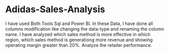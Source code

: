 # Adidas-Sales-Analysis
I have used Both Tools Sql and Power BI.
In these Data, I have done all columns modification like changing the data-type and renaming the column name.
I have analyzed which sales method is more effective in which region, which sales method is generationg more revenue and showing operating margin greater than 20%.
Analyze the retailer performance.
